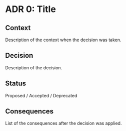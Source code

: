 # ADR 0: Title

## Context
Description of the context when the decision was taken.


## Decision
Description of the decision.


## Status
Proposed / Accepted / Deprecated


## Consequences
List of the consequences after the decision was applied.